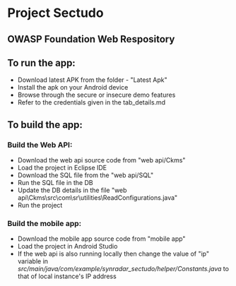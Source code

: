 # Project Sectudo 
## OWASP Foundation Web Respository

## To run the app:

* Download latest APK from the folder - "Latest Apk"
* Install the apk on your Android device
* Browse through the secure or insecure demo features
* Refer to the credentials given in the tab_details.md

## To build the app:

### Build the Web API:
* Download the web api source code from "web api/Ckms"
* Load the project in Eclipse IDE
* Download the SQL file from the "web api/SQL"
* Run the SQL file in the DB
* Update the DB details in the file "web api\Ckms\src\com\sr\utilities\ReadConfigurations.java"
* Run the project

### Build the mobile app:
* Download the mobile app source code from "mobile app"
* Load the project in Android Studio
* If the web api is also running locally then change the value of "ip" variable in _src/main/java/com/example/synradar_sectudo/helper/Constants.java_ to that of local instance's IP address
